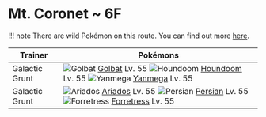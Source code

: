 # Mt. Coronet ~ 6F

!!! note
    There are wild Pokémon on this route. You can find out more [here](/wild_pokemon/mt_coronet__6f/).


Trainer                    | Pokémons
---                        | ---
Galactic Grunt             | ![][042]  [Golbat] Lv. 55  ![][229]  [Houndoom] Lv. 55  ![][469]  [Yanmega] Lv. 55
Galactic Grunt             | ![][168]  [Ariados] Lv. 55  ![][053]  [Persian] Lv. 55  ![][205]  [Forretress] Lv. 55


[042]: https://raw.githubusercontent.com/PokeAPI/sprites/master/sprites/pokemon/42.png "Golbat"
[053]: https://raw.githubusercontent.com/PokeAPI/sprites/master/sprites/pokemon/53.png "Persian"
[168]: https://raw.githubusercontent.com/PokeAPI/sprites/master/sprites/pokemon/168.png "Ariados"
[205]: https://raw.githubusercontent.com/PokeAPI/sprites/master/sprites/pokemon/205.png "Forretress"
[229]: https://raw.githubusercontent.com/PokeAPI/sprites/master/sprites/pokemon/229.png "Houndoom"
[469]: https://raw.githubusercontent.com/PokeAPI/sprites/master/sprites/pokemon/469.png "Yanmega"
[Golbat]: /pokemon_changes/042/
[Persian]: /pokemon_changes/053/
[Ariados]: /pokemon_changes/168/
[Forretress]: /pokemon_changes/205/
[Houndoom]: /pokemon_changes/229/
[Yanmega]: /pokemon_changes/469/
